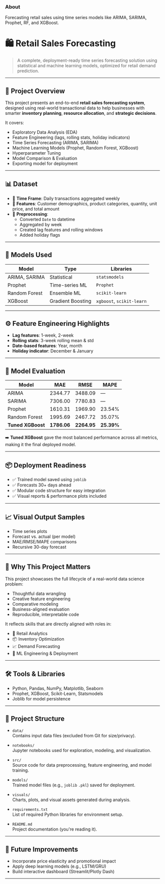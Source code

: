 ### About
Forecasting retail sales using time series models like ARIMA, SARIMA, Prophet, RF, and XGBoost.

# 🛍️ Retail Sales Forecasting

> A complete, deployment-ready time series forecasting solution using statistical and machine learning models, optimized for retail demand prediction.

---

## 📘 Project Overview

This project presents an end-to-end **retail sales forecasting system**, designed using real-world transactional data to help businesses with smarter **inventory planning**, **resource allocation**, and **strategic decisions**.

It covers:
- Exploratory Data Analysis (EDA)
- Feature Engineering (lags, rolling stats, holiday indicators)
- Time Series Forecasting (ARIMA, SARIMA)
- Machine Learning Models (Prophet, Random Forest, XGBoost)
- Hyperparameter Tuning
- Model Comparison & Evaluation
- Exporting model for deployment

---

## 📊 Dataset

- 📅 **Time Frame**: Daily transactions aggregated weekly
- 🧾 **Features**: Customer demographics, product categories, quantity, unit price, and total amount
- 🧼 **Preprocessing**:
  - Converted `Date` to datetime
  - Aggregated by week
  - Created lag features and rolling windows
  - Added holiday flags

---

## 🧠 Models Used

| Model           | Type            | Libraries                         |
|----------------|------------------|----------------------------------|
| ARIMA, SARIMA  | Statistical       | `statsmodels`                    |
| Prophet        | Time-series ML    | `Prophet`                        |
| Random Forest  | Ensemble ML       | `scikit-learn`                   |
| XGBoost        | Gradient Boosting | `xgboost`, `scikit-learn`        |

---

## ⚙️ Feature Engineering Highlights

- **Lag features**: 1-week, 2-week
- **Rolling stats**: 3-week rolling mean & std
- **Date-based features**: Year, month
- **Holiday indicator**: December & January

---

## 🧪 Model Evaluation

| Model          | MAE     | RMSE    | MAPE     |
|----------------|---------|---------|----------|
| ARIMA          | 2344.77 | 3488.09 | —        |
| SARIMA         | 7306.00 | 7780.83 | —        |
| Prophet        | 1610.31 | 1969.90 | 23.54%   |
| Random Forest  | 1995.69 | 2467.72 | 35.07%   |
| **Tuned XGBoost** | **1786.06** | **2264.95** | **25.39%** |

➡️ **Tuned XGBoost** gave the most balanced performance across all metrics, making it the final deployed model.

---

## 📦 Deployment Readiness

- ✅ Trained model saved using `joblib`
- ✅ Forecasts 30+ days ahead
- ✅ Modular code structure for easy integration
- ✅ Visual reports & performance plots included

---

## 📈 Visual Output Samples

- Time series plots
- Forecast vs. actual (per model)
- MAE/RMSE/MAPE comparisons
- Recursive 30-day forecast

---

## 💼 Why This Project Matters

This project showcases the full lifecycle of a real-world data science problem:
- Thoughtful data wrangling
- Creative feature engineering
- Comparative modeling
- Business-aligned evaluation
- Reproducible, interpretable code

It reflects skills that are directly aligned with roles in:
- 🏪 Retail Analytics
- 📦 Inventory Optimization
- 📈 Demand Forecasting
- 🧠 ML Engineering & Deployment

---

## 🛠️ Tools & Libraries

- Python, Pandas, NumPy, Matplotlib, Seaborn
- Prophet, XGBoost, Scikit-Learn, Statsmodels
- Joblib for model persistence

---

## 📂 Project Structure

- `data/`  
  Contains input data files (excluded from Git for size/privacy).

- `notebooks/`  
  Jupyter notebooks used for exploration, modeling, and visualization.

- `src/`  
  Source code for data preprocessing, feature engineering, and model training.

- `models/`  
  Trained model files (e.g., `joblib` `.pkl`) saved for deployment.

- `visuals/`  
  Charts, plots, and visual assets generated during analysis.

- `requirements.txt`  
  List of required Python libraries for environment setup.

- `README.md`  
  Project documentation (you're reading it).


---

## 📌 Future Improvements

- Incorporate price elasticity and promotional impact
- Apply deep learning models (e.g., LSTM/GRU)
- Build interactive dashboard (Streamlit/Plotly Dash)

---



